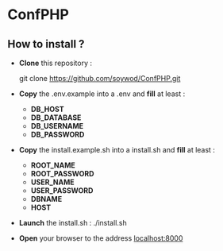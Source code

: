 # ConfPHP

## How to install ?

* __Clone__ this repository :

    git clone https://github.com/soywod/ConfPHP.git
    
* __Copy__ the .env.example into a .env and __fill__ at least :
    * __DB_HOST__
    * __DB_DATABASE__
    * __DB_USERNAME__
    * __DB_PASSWORD__
    
* __Copy__ the install.example.sh into a install.sh and __fill__ at least :
    * __ROOT_NAME__
    * __ROOT_PASSWORD__
    * __USER_NAME__
    * __USER_PASSWORD__
    * __DBNAME__
    * __HOST__
    
* __Launch__ the install.sh :
    ./install.sh
    
* __Open__ your browser to the address [localhost:8000](http://localhost:8000)